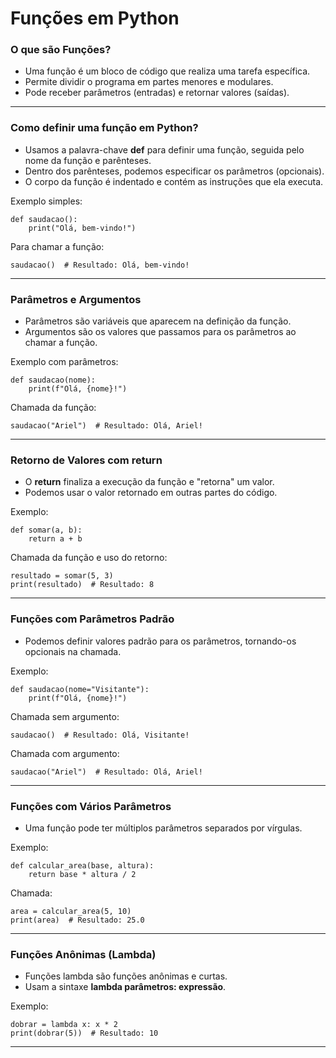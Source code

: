 
# Funções em Python

### O que são Funções?

- Uma função é um bloco de código que realiza uma tarefa específica.
- Permite dividir o programa em partes menores e modulares.
- Pode receber parâmetros (entradas) e retornar valores (saídas).

---

### Como definir uma função em Python?

- Usamos a palavra-chave **def** para definir uma função, seguida pelo nome da função e parênteses.
- Dentro dos parênteses, podemos especificar os parâmetros (opcionais).
- O corpo da função é indentado e contém as instruções que ela executa.

Exemplo simples:

~~~Py
def saudacao():
    print("Olá, bem-vindo!")
~~~

Para chamar a função:

~~~Py
saudacao()  # Resultado: Olá, bem-vindo!
~~~

---

### Parâmetros e Argumentos

- Parâmetros são variáveis que aparecem na definição da função.
- Argumentos são os valores que passamos para os parâmetros ao chamar a função.

Exemplo com parâmetros:

~~~Py
def saudacao(nome):
    print(f"Olá, {nome}!")
~~~

Chamada da função:

~~~Py
saudacao("Ariel")  # Resultado: Olá, Ariel!
~~~

---

### Retorno de Valores com **return**

- O **return** finaliza a execução da função e "retorna" um valor.
- Podemos usar o valor retornado em outras partes do código.

Exemplo:

~~~Py
def somar(a, b):
    return a + b
~~~

Chamada da função e uso do retorno:

~~~Py
resultado = somar(5, 3)
print(resultado)  # Resultado: 8
~~~

---

### Funções com Parâmetros Padrão

- Podemos definir valores padrão para os parâmetros, tornando-os opcionais na chamada.

Exemplo:

~~~Py
def saudacao(nome="Visitante"):
    print(f"Olá, {nome}!")
~~~

Chamada sem argumento:

~~~Py
saudacao()  # Resultado: Olá, Visitante!
~~~

Chamada com argumento:

~~~Py
saudacao("Ariel")  # Resultado: Olá, Ariel!
~~~

---

### Funções com Vários Parâmetros

- Uma função pode ter múltiplos parâmetros separados por vírgulas.

Exemplo:

~~~Py
def calcular_area(base, altura):
    return base * altura / 2
~~~

Chamada:

~~~Py
area = calcular_area(5, 10)
print(area)  # Resultado: 25.0
~~~

---

### Funções Anônimas (Lambda)

- Funções lambda são funções anônimas e curtas.
- Usam a sintaxe **lambda parâmetros: expressão**.

Exemplo:

~~~Py
dobrar = lambda x: x * 2
print(dobrar(5))  # Resultado: 10
~~~

---
